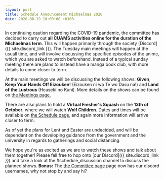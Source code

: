 ```yaml
---
layout: post
title: Schedule Announcement Michaelmas 2020
date: 2020-08-19 18:00:00 +0100
---
```


In continuing caution regarding the COVID-19 pandemic, the committee has decided to carry out **all CUAMS activities online for the duration of the Michaelmas term**. This will happen primarily through the society [Discord]({{ site.discord_link }}). The Tuesday main meetings will happen at the usuall time, and will involve discussing the specified episodes of the anime, which you are asked to watch beforehand. Instead of a typical sunday meeting there are plans to instead have a manga book club, with more details to come closer to term.

At the main meetings we will be discussing the following shows: **Given**, **Keep Your Hands Off Eizouken!** (Eizouken ni wa Te wo Dasu na!) and **Land of the Lustrous** (Houseki no Kuni). More details on the shows can be found on [the Meetings page.](/meetings) 

There are also plans to hold a **Virtual Fresher's Squash** on the **13th of October**, where we will watch **Wolf Children**. Dates and times will be available on [the Schedule page](/schedule), and again more information will arrive closer to term.

As of yet the plans for Lent and Easter are undecided, and will be dependant on the developing guidance from the government and the university in regards to gatherings and social distancing.

We hope you're as excited as we are to watch these shows and talk about them together! Please fell free to hop onto [our Discord]({{ site.discord_link }}) and take a look at the #schedule_discussion channel to discuss the planned shows. **Bonus:** The [the Committee page](/committee) page now has our discord usernames, why not stop by and say hi?